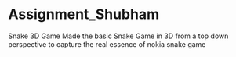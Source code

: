 # Assignment_Shubham
Snake 3D Game
Made the basic Snake Game in 3D from a top down perspective to capture the real essence of nokia snake game
